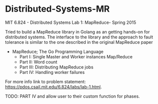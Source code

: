 # Distributed-Systems-MR
MIT 6.824 - Distributed Systems Lab 1: MapReduce- Spring 2015 

Tried to build a MapReduce library in Golang as an getting hands-on for distributed systems.
The interface to the library and the approach to fault tolerance is similar to the one described in the original MapReduce paper

- MapReduce; The Go Programming Language
    - Part I:   Single Master and Worker instances Map/Reduce
    - Part II:  Word count
    - Part III: Distributing MapReduce jobs
    - Part IV:  Handling worker failures
    
For more info link to problem statement: https://pdos.csail.mit.edu/6.824/labs/lab-1.html.

TODO: PART IV and allow user to their custom function for phases.
